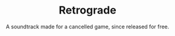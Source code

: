 ---
layout: default
title: Retrograde
subtitle: A soundtrack made for a cancelled game, since released for free.
type: other
---
